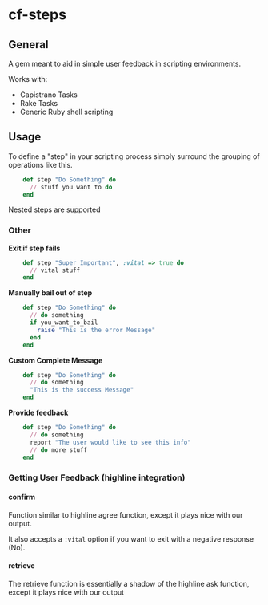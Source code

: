 # cf-steps

## General

A gem meant to aid in simple user feedback in scripting environments.

Works with:

  - Capistrano Tasks
  - Rake Tasks
  - Generic Ruby shell scripting

## Usage

To define a "step" in your scripting process simply surround the grouping of operations like this.

```ruby
    def step "Do Something" do
      // stuff you want to do
    end
```

Nested steps are supported

### Other

  **Exit if step fails**

```ruby
    def step "Super Important", :vital => true do
      // vital stuff
    end
```

  **Manually bail out of step**

```ruby
    def step "Do Something" do
      // do something
      if you_want_to_bail
        raise "This is the error Message"
      end
    end
```

  **Custom Complete Message**

```ruby
    def step "Do Something" do
      // do something
      "This is the success Message"
    end
```

  **Provide feedback**

```ruby
    def step "Do Something" do
      // do something
      report "The user would like to see this info"
      // do more stuff
    end
```
### Getting User Feedback (highline integration)

#### confirm

Function similar to highline agree function, except it plays nice with our output.

It also accepts a `:vital` option if you want to exit with a negative response (No).

#### retrieve

The retrieve function is essentially a shadow of the highline ask function, except it plays nice with our output

